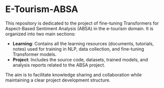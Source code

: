 # E-Tourism-ABSA

This repository is dedicated to the project of fine-tuning Transformers for Aspect-Based Sentiment Analysis (ABSA) in the e-tourism domain. It is organized into two main sections:

- **Learning**: Contains all the learning resources (documents, tutorials, notes) used for training in NLP, data collection, and fine-tuning Transformer models.
- **Project**: Includes the source code, datasets, trained models, and analysis reports related to the ABSA project.

The aim is to facilitate knowledge sharing and collaboration while maintaining a clear project development structure.
